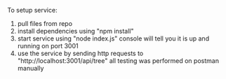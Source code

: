 To setup service:
1) pull files from repo
2) install dependencies using "npm install"
3) start service using "node index.js" console will tell you it is up and running on port 3001
4) use the service by sending http requests to "http://localhost:3001/api/tree"
all testing was performed on postman manually